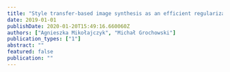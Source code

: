 ```yaml
---
title: "Style transfer-based image synthesis as an efficient regularization technique in deep learning"
date: 2019-01-01
publishDate: 2020-01-20T15:49:16.660060Z
authors: ["Agnieszka Mikołajczyk", "Michał Grochowski"]
publication_types: ["1"]
abstract: ""
featured: false
publication: ""
---
```


